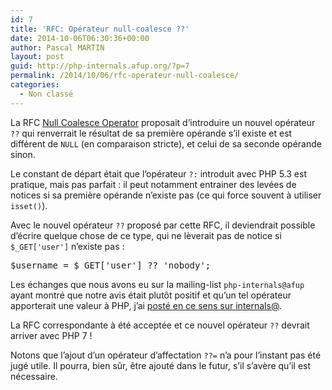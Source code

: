 ```yaml
---
id: 7
title: 'RFC: Opérateur null-coalesce ??'
date: 2014-10-06T06:30:36+00:00
author: Pascal MARTIN
layout: post
guid: http://php-internals.afup.org/?p=7
permalink: /2014/10/06/rfc-operateur-null-coalesce/
categories:
  - Non classé
---
```

La RFC [Null Coalesce Operator](https://wiki.php.net/rfc/isset_ternary) proposait d&rsquo;introduire un nouvel opérateur `??` qui renverrait le résultat de sa première opérande s&rsquo;il existe et est différent de `NULL` (en comparaison stricte), et celui de sa seconde opérande sinon.

Le constant de départ était que l&rsquo;opérateur `?:` introduit avec PHP 5.3 est pratique, mais pas parfait : il peut notamment entrainer des levées de notices si sa première opérande n&rsquo;existe pas (ce qui force souvent à utiliser `isset()`).

Avec le nouvel opérateur `??` proposé par cette RFC, il deviendrait possible d&rsquo;écrire quelque chose de ce type, qui ne lèverait pas de notice si `$_GET['user']` n&rsquo;existe pas :

<pre>$username = $_GET['user'] ?? 'nobody';</pre>

Les échanges que nous avons eu sur la mailing-list `php-internals@afup` ayant montré que notre avis était plutôt positif et qu&rsquo;un tel opérateur apporterait une valeur à PHP, j&rsquo;ai [posté en ce sens sur internals@](http://news.php.net/php.internals/77685).

La RFC correspondante à été acceptée et ce nouvel opérateur `??` devrait arriver avec PHP 7 !

Notons que l&rsquo;ajout d&rsquo;un opérateur d&rsquo;affectation `??=` n&rsquo;a pour l&rsquo;instant pas été jugé utile. Il pourra, bien sûr, être ajouté dans le futur, s&rsquo;il s&rsquo;avère qu&rsquo;il est nécessaire.